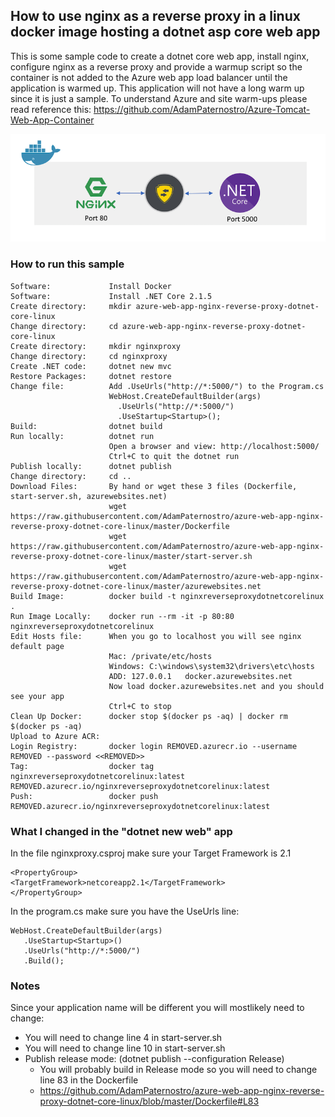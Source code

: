 ## How to use nginx as a reverse proxy in a linux docker image hosting a dotnet asp core web app
This is some sample code to create a dotnet core web app, install nginx, configure nginx as a reverse proxy and provide a warmup script so the container is not added to the Azure web app load balancer until the application is warmed up.  This application will not have a long warm up since it is just a sample.  To understand Azure and site warm-ups please read reference this: https://github.com/AdamPaternostro/Azure-Tomcat-Web-App-Container

![alt tag](https://raw.githubusercontent.com/AdamPaternostro/azure-web-app-nginx-reverse-proxy-dotnet-core-linux/master/nginx-reverse-proxy.png)

### How to run this sample
```
Software:             Install Docker
Software:             Install .NET Core 2.1.5
Create directory:     mkdir azure-web-app-nginx-reverse-proxy-dotnet-core-linux
Change directory:     cd azure-web-app-nginx-reverse-proxy-dotnet-core-linux
Create directory:     mkdir nginxproxy
Change directory:     cd nginxproxy
Create .NET code:     dotnet new mvc
Restore Packages:     dotnet restore
Change file:          Add .UseUrls("http://*:5000/") to the Program.cs
                      WebHost.CreateDefaultBuilder(args)
                        .UseUrls("http://*:5000/")
                        .UseStartup<Startup>();
Build:                dotnet build
Run locally:          dotnet run
                      Open a browser and view: http://localhost:5000/
                      Ctrl+C to quit the dotnet run
Publish locally:      dotnet publish  
Change directory:     cd ..
Download Files:       By hand or wget these 3 files (Dockerfile, start-server.sh, azurewebsites.net)
                      wget https://raw.githubusercontent.com/AdamPaternostro/azure-web-app-nginx-reverse-proxy-dotnet-core-linux/master/Dockerfile
                      wget https://raw.githubusercontent.com/AdamPaternostro/azure-web-app-nginx-reverse-proxy-dotnet-core-linux/master/start-server.sh
                      wget https://raw.githubusercontent.com/AdamPaternostro/azure-web-app-nginx-reverse-proxy-dotnet-core-linux/master/azurewebsites.net
Build Image:          docker build -t nginxreverseproxydotnetcorelinux .
Run Image Locally:    docker run --rm -it -p 80:80 nginxreverseproxydotnetcorelinux
Edit Hosts file:      When you go to localhost you will see nginx default page
                      Mac: /private/etc/hosts 
                      Windows: C:\windows\system32\drivers\etc\hosts
                      ADD: 127.0.0.1   docker.azurewebsites.net
                      Now load docker.azurewebsites.net and you should see your app
                      Ctrl+C to stop
Clean Up Docker:      docker stop $(docker ps -aq) | docker rm $(docker ps -aq)
Upload to Azure ACR:
Login Registry:       docker login REMOVED.azurecr.io --username REMOVED --password <<REMOVED>>
Tag:                  docker tag nginxreverseproxydotnetcorelinux:latest REMOVED.azurecr.io/nginxreverseproxydotnetcorelinux:latest 
Push:                 docker push REMOVED.azurecr.io/nginxreverseproxydotnetcorelinux:latest
```

### What I changed in the "dotnet new web" app
In the file nginxproxy.csproj make sure your Target Framework is 2.1
```
<PropertyGroup>
<TargetFramework>netcoreapp2.1</TargetFramework>
</PropertyGroup>
```

In the program.cs make sure you have the UseUrls line:
```
WebHost.CreateDefaultBuilder(args)
   .UseStartup<Startup>()
   .UseUrls("http://*:5000/")
   .Build();
```  

### Notes
Since your application name will be different you will mostlikely need to change:
* You will need to change line 4 in start-server.sh
* You will need to change line 10 in start-server.sh
* Publish release mode: (dotnet publish --configuration Release)
  * You will probably build in Release mode so you will need to change line 83 in the Dockerfile
  * https://github.com/AdamPaternostro/azure-web-app-nginx-reverse-proxy-dotnet-core-linux/blob/master/Dockerfile#L83
